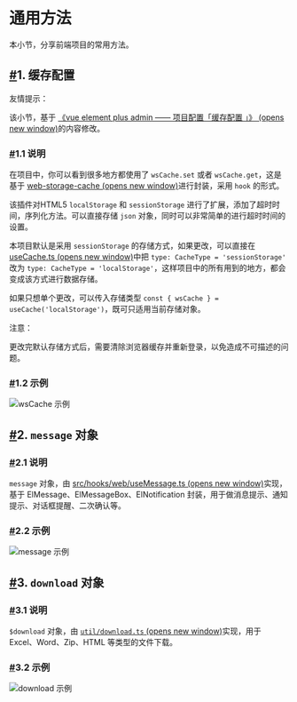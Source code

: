 # 通用方法

本小节，分享前端项目的常用方法。

## [#](https://doc.iocoder.cn/vue3/util/#_1-缓存配置)1. 缓存配置

友情提示：

该小节，基于 [《vue element plus admin —— 项目配置「缓存配置 」》 (opens new window)](https://element-plus-admin-doc.cn/guide/settings.html#缓存配置)的内容修改。

### [#](https://doc.iocoder.cn/vue3/util/#_1-1-说明)1.1 说明

在项目中，你可以看到很多地方都使用了 `wsCache.set` 或者 `wsCache.get`，这是基于 [web-storage-cache (opens new window)](https://github.com/wuchangming/web-storage-cache)进行封装，采用 `hook` 的形式。

该插件对HTML5 `localStorage` 和 `sessionStorage` 进行了扩展，添加了超时时间，序列化方法。可以直接存储 `json` 对象，同时可以非常简单的进行超时时间的设置。

本项目默认是采用 `sessionStorage` 的存储方式，如果更改，可以直接在 [useCache.ts (opens new window)](https://github.com/yudaocode/yudao-ui-admin-vue3/blob/master/src/hooks/web/useCache.ts)中把 `type: CacheType = 'sessionStorage'` 改为 `type: CacheType = 'localStorage'`，这样项目中的所有用到的地方，都会变成该方式进行数据存储。

如果只想单个更改，可以传入存储类型 `const { wsCache } = useCache('localStorage')`，既可只适用当前存储对象。

注意：

更改完默认存储方式后，需要清除浏览器缓存并重新登录，以免造成不可描述的问题。

### [#](https://doc.iocoder.cn/vue3/util/#_1-2-示例)1.2 示例

![wsCache 示例](https://doc.iocoder.cn/img/Vue3/%E9%80%9A%E7%94%A8%E6%96%B9%E6%B3%95/10.png)

## [#](https://doc.iocoder.cn/vue3/util/#_2-message-对象)2. `message` 对象

### [#](https://doc.iocoder.cn/vue3/util/#_2-1-说明)2.1 说明

`message` 对象，由 [src/hooks/web/useMessage.ts (opens new window)](https://github.com/yudaocode/yudao-ui-admin-vue3/blob/master/src/hooks/web/useMessage.ts)实现，基于 ElMessage、ElMessageBox、ElNotification 封装，用于做消息提示、通知提示、对话框提醒、二次确认等。

### [#](https://doc.iocoder.cn/vue3/util/#_2-2-示例)2.2 示例

![message 示例](https://doc.iocoder.cn/img/Vue3/%E9%80%9A%E7%94%A8%E6%96%B9%E6%B3%95/11.png)

## [#](https://doc.iocoder.cn/vue3/util/#_3-download-对象)3. `download` 对象

### [#](https://doc.iocoder.cn/vue3/util/#_3-1-说明)3.1 说明

`$download` 对象，由 [`util/download.ts` (opens new window)](https://github.com/yudaocode/yudao-ui-admin-vue3/blob/master/src/utils/download.ts)实现，用于 Excel、Word、Zip、HTML 等类型的文件下载。

### [#](https://doc.iocoder.cn/vue3/util/#_3-2-示例)3.2 示例

![download 示例](https://doc.iocoder.cn/img/Vue3/%E9%80%9A%E7%94%A8%E6%96%B9%E6%B3%95/12.png)